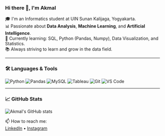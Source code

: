 ### Hi there 👋, I'm Akmal

🎓 I'm an Informatics student at UIN Sunan Kalijaga, Yogyakarta.  
📊 Passionate about **Data Analysis**, **Machine Learning**, and **Artificial Intelligence**.  
🔭 Currently learning: SQL, Python (Pandas, Numpy), Data Visualization, and Statistics.    
📚 Always striving to learn and grow in the data field.

---

### 🛠️ Languages & Tools
![Python](https://img.shields.io/badge/-Python-333333?style=flat&logo=python)
![Pandas](https://img.shields.io/badge/-Pandas-333333?style=flat&logo=pandas)
![MySQL](https://img.shields.io/badge/-MySQL-333333?style=flat&logo=mysql)
![Tableau](https://img.shields.io/badge/-Tableau-333333?style=flat&logo=tableau)
![Git](https://img.shields.io/badge/-Git-333333?style=flat&logo=git)
![VS Code](https://img.shields.io/badge/-VS%20Code-333333?style=flat&logo=visual-studio-code)

---

### 📈 GitHub Stats
![Akmal's GitHub stats](https://github-readme-stats.vercel.app/api?username=akmalgoldi&show_icons=true&theme=tokyonight)

📫 How to reach me:  
[LinkedIn](https://linkedin.com/in/akmalgoldi) • [Instagram](https://instagram.com/akmlgldi)
